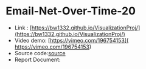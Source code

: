 # Email-Net-Over-Time-20
* Link : [https://bw1332.github.io/VisualizationProj/](https://bw1332.github.io/VisualizationProj/)
* Video demo: [https://vimeo.com/196754153]( https://vimeo.com/196754153)
* Source code:[source](https://github.com/NYU-CS6313-Fall16/Email-Net-Over-Time-20/tree/master/source)
* Report Document:
